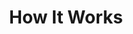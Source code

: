 ---
layout: child_layout/how_it_works
title: How It Works
permalink: /how-it-works/
hero: /assets/img/content/hero/fullsize/hero-3.jpg
hero_classes:
side_nav_id: 2
---